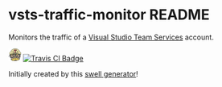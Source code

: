 # vsts-traffic-monitor README

Monitors the traffic of a [Visual Studio Team Services][vsts-url] account. 

<img src="docs/images/TravisCI-Mascot-2.png" width="25" height="25" /> [![Travis CI Badge][travis-ci-build-status-badge]][travis-ci-url]

Initially created by this [swell generator][parent-generator-url]!

[parent-generator-url]: https://github.com/swellaby/generator-swell
[vsts-url]: https://www.visualstudio.com/team-services/
[travis-ci-build-status-badge]: https://travis-ci.org/swellaby/vsts-traffic-monitor.svg?branch=master
[travis-ci-url]: https://travis-ci.org/swellaby/vsts-traffic-monitor
[travis-ci-logo]: docs/images/TravisCI-Mascot-2.png